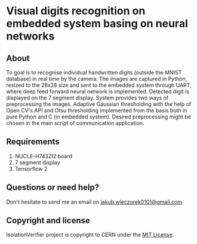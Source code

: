 # Visual digits recognition on embedded system basing on neural networks

## About 
To goal is to recognise individual handwritten digits (outside the MNIST database) in real time by the camera. The images are captured in Python, resized to the 28x28 size and sent to the embedded system through UART, where deep feed forward neural network is implemented. Detected digit is displayed on the 7 segment display. System provides two ways of preprocessing the images. Adaptive Gaussian thresholding with the help of Open CV's API and Otsu thresholding implemented from the basis both in pure Python and C (in embedded system). Desired preprocessing might be chosen in the main script of communication application.

## Requirements
1.  NUCLE-H743ZI2 board
2.  7 segment display
3.  Tensorflow 2

## Questions or need help?
Don't hesitate to send me an email on jakub.wieczorek0101@gmail.com.

## Copyright and license
IsolationVerifier project is copyright to CERN under the [MIT License](https://opensource.org/licenses/MIT).
